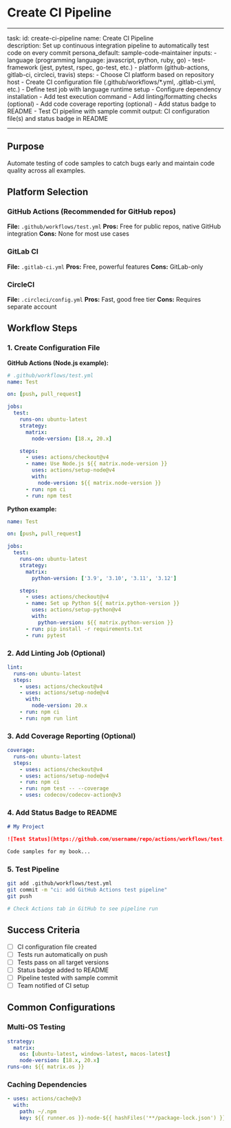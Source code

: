 <!-- Powered by BMAD™ Core -->

# Create CI Pipeline

---

task:
id: create-ci-pipeline
name: Create CI Pipeline  
 description: Set up continuous integration pipeline to automatically test code on every commit
persona_default: sample-code-maintainer
inputs: - language (programming language: javascript, python, ruby, go) - test-framework (jest, pytest, rspec, go-test, etc.) - platform (github-actions, gitlab-ci, circleci, travis)
steps: - Choose CI platform based on repository host - Create CI configuration file (.github/workflows/\*.yml, .gitlab-ci.yml, etc.) - Define test job with language runtime setup - Configure dependency installation - Add test execution command - Add linting/formatting checks (optional) - Add code coverage reporting (optional) - Add status badge to README - Test CI pipeline with sample commit
output: CI configuration file(s) and status badge in README

---

## Purpose

Automate testing of code samples to catch bugs early and maintain code quality across all examples.

## Platform Selection

### GitHub Actions (Recommended for GitHub repos)

**File:** `.github/workflows/test.yml`
**Pros:** Free for public repos, native GitHub integration
**Cons:** None for most use cases

### GitLab CI

**File:** `.gitlab-ci.yml`
**Pros:** Free, powerful features
**Cons:** GitLab-only

### CircleCI

**File:** `.circleci/config.yml`
**Pros:** Fast, good free tier
**Cons:** Requires separate account

## Workflow Steps

### 1. Create Configuration File

**GitHub Actions (Node.js example):**

```yaml
# .github/workflows/test.yml
name: Test

on: [push, pull_request]

jobs:
  test:
    runs-on: ubuntu-latest
    strategy:
      matrix:
        node-version: [18.x, 20.x]

    steps:
      - uses: actions/checkout@v4
      - name: Use Node.js ${{ matrix.node-version }}
        uses: actions/setup-node@v4
        with:
          node-version: ${{ matrix.node-version }}
      - run: npm ci
      - run: npm test
```

**Python example:**

```yaml
name: Test

on: [push, pull_request]

jobs:
  test:
    runs-on: ubuntu-latest
    strategy:
      matrix:
        python-version: ['3.9', '3.10', '3.11', '3.12']

    steps:
      - uses: actions/checkout@v4
      - name: Set up Python ${{ matrix.python-version }}
        uses: actions/setup-python@v4
        with:
          python-version: ${{ matrix.python-version }}
      - run: pip install -r requirements.txt
      - run: pytest
```

### 2. Add Linting Job (Optional)

```yaml
lint:
  runs-on: ubuntu-latest
  steps:
    - uses: actions/checkout@v4
    - uses: actions/setup-node@v4
      with:
        node-version: 20.x
    - run: npm ci
    - run: npm run lint
```

### 3. Add Coverage Reporting (Optional)

```yaml
coverage:
  runs-on: ubuntu-latest
  steps:
    - uses: actions/checkout@v4
    - uses: actions/setup-node@v4
    - run: npm ci
    - run: npm test -- --coverage
    - uses: codecov/codecov-action@v3
```

### 4. Add Status Badge to README

```markdown
# My Project

![Test Status](https://github.com/username/repo/actions/workflows/test.yml/badge.svg)

Code samples for my book...
```

### 5. Test Pipeline

```bash
git add .github/workflows/test.yml
git commit -m "ci: add GitHub Actions test pipeline"
git push

# Check Actions tab in GitHub to see pipeline run
```

## Success Criteria

- [ ] CI configuration file created
- [ ] Tests run automatically on push
- [ ] Tests pass on all target versions
- [ ] Status badge added to README
- [ ] Pipeline tested with sample commit
- [ ] Team notified of CI setup

## Common Configurations

### Multi-OS Testing

```yaml
strategy:
  matrix:
    os: [ubuntu-latest, windows-latest, macos-latest]
    node-version: [18.x, 20.x]
runs-on: ${{ matrix.os }}
```

### Caching Dependencies

```yaml
- uses: actions/cache@v3
  with:
    path: ~/.npm
    key: ${{ runner.os }}-node-${{ hashFiles('**/package-lock.json') }}
```
